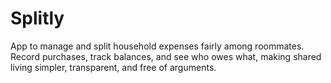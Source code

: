 # Splitly
App to manage and split household expenses fairly among roommates. Record purchases, track balances, and see who owes what, making shared living simpler, transparent, and free of arguments.
